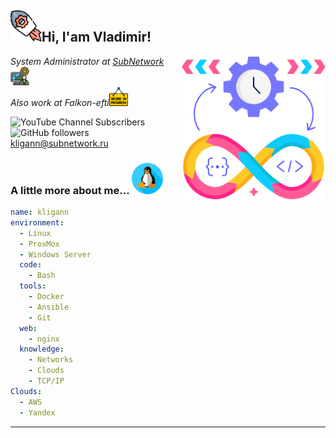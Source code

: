 <h2><img src="image-2.png" width="50">Hi, I'am Vladimir!</h2>
<img align='right' src="image.png" width="230">
<p><em>System Administrator at <a href="https://subnetwork.ru">SubNetwork</a><img src="image-1.png" width="30"></br>Also work at Falkon-efti</a><img src="image-3.png" width="30">
</em></p>

![YouTube Channel Subscribers](https://img.shields.io/youtube/channel/subscribers/onlyhehe2k10)
![GitHub followers](https://img.shields.io/github/followers/kliganN)
[kligann\@subnetwork.ru](mailto:kligann@subnetwork.ru?subject=)

### A little more about me... <img src="image-4.png" width="50">

```yaml
name: kligann
environment:
  - Linux
  - ProxMox
  - Windows Server
  code:
    - Bash
  tools:
    - Docker
    - Ansible
    - Git
  web:
    - nginx
  knowledge:
    - Networks
    - Clouds
    - TCP/IP
Clouds:
  - AWS
  - Yandex

```

---
